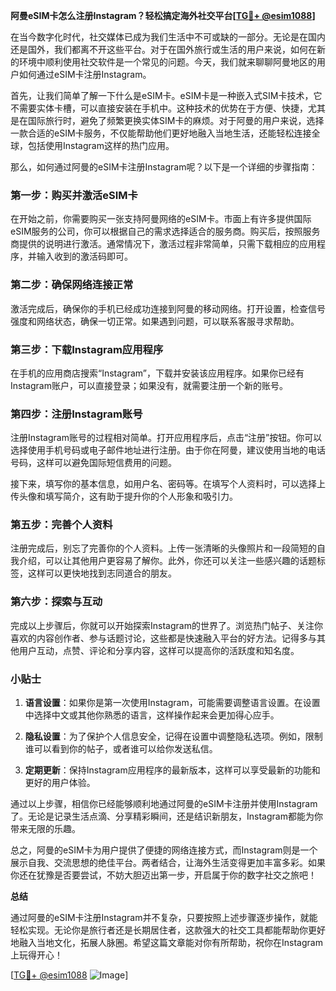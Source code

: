 **阿曼eSIM卡怎么注册Instagram？轻松搞定海外社交平台[[TG💪+ @esim1088](https://t.me/s/esim1088)]**

在当今数字化时代，社交媒体已成为我们生活中不可或缺的一部分。无论是在国内还是国外，我们都离不开这些平台。对于在国外旅行或生活的用户来说，如何在新的环境中顺利使用社交软件是一个常见的问题。今天，我们就来聊聊阿曼地区的用户如何通过eSIM卡注册Instagram。

首先，让我们简单了解一下什么是eSIM卡。eSIM卡是一种嵌入式SIM卡技术，它不需要实体卡槽，可以直接安装在手机中。这种技术的优势在于方便、快捷，尤其是在国际旅行时，避免了频繁更换实体SIM卡的麻烦。对于阿曼的用户来说，选择一款合适的eSIM卡服务，不仅能帮助他们更好地融入当地生活，还能轻松连接全球，包括使用Instagram这样的热门应用。

那么，如何通过阿曼的eSIM卡注册Instagram呢？以下是一个详细的步骤指南：

### 第一步：购买并激活eSIM卡

在开始之前，你需要购买一张支持阿曼网络的eSIM卡。市面上有许多提供国际eSIM服务的公司，你可以根据自己的需求选择适合的服务商。购买后，按照服务商提供的说明进行激活。通常情况下，激活过程非常简单，只需下载相应的应用程序，并输入收到的激活码即可。

### 第二步：确保网络连接正常

激活完成后，确保你的手机已经成功连接到阿曼的移动网络。打开设置，检查信号强度和网络状态，确保一切正常。如果遇到问题，可以联系客服寻求帮助。

### 第三步：下载Instagram应用程序

在手机的应用商店搜索“Instagram”，下载并安装该应用程序。如果你已经有Instagram账户，可以直接登录；如果没有，就需要注册一个新的账号。

### 第四步：注册Instagram账号

注册Instagram账号的过程相对简单。打开应用程序后，点击“注册”按钮。你可以选择使用手机号码或电子邮件地址进行注册。由于你在阿曼，建议使用当地的电话号码，这样可以避免国际短信费用的问题。

接下来，填写你的基本信息，如用户名、密码等。在填写个人资料时，可以选择上传头像和填写简介，这有助于提升你的个人形象和吸引力。

### 第五步：完善个人资料

注册完成后，别忘了完善你的个人资料。上传一张清晰的头像照片和一段简短的自我介绍，可以让其他用户更容易了解你。此外，你还可以关注一些感兴趣的话题标签，这样可以更快地找到志同道合的朋友。

### 第六步：探索与互动

完成以上步骤后，你就可以开始探索Instagram的世界了。浏览热门帖子、关注你喜欢的内容创作者、参与话题讨论，这些都是快速融入平台的好方法。记得多与其他用户互动，点赞、评论和分享内容，这样可以提高你的活跃度和知名度。

### 小贴士

1. **语言设置**：如果你是第一次使用Instagram，可能需要调整语言设置。在设置中选择中文或其他你熟悉的语言，这样操作起来会更加得心应手。
   
2. **隐私设置**：为了保护个人信息安全，记得在设置中调整隐私选项。例如，限制谁可以看到你的帖子，或者谁可以给你发送私信。

3. **定期更新**：保持Instagram应用程序的最新版本，这样可以享受最新的功能和更好的用户体验。

通过以上步骤，相信你已经能够顺利地通过阿曼的eSIM卡注册并使用Instagram了。无论是记录生活点滴、分享精彩瞬间，还是结识新朋友，Instagram都能为你带来无限的乐趣。

总之，阿曼的eSIM卡为用户提供了便捷的网络连接方式，而Instagram则是一个展示自我、交流思想的绝佳平台。两者结合，让海外生活变得更加丰富多彩。如果你还在犹豫是否要尝试，不妨大胆迈出第一步，开启属于你的数字社交之旅吧！

**总结**

通过阿曼的eSIM卡注册Instagram并不复杂，只要按照上述步骤逐步操作，就能轻松实现。无论你是旅行者还是长期居住者，这款强大的社交工具都能帮助你更好地融入当地文化，拓展人脉圈。希望这篇文章能对你有所帮助，祝你在Instagram上玩得开心！

[[TG💪+ @esim1088](https://t.me/s/esim1088) ![Image](https://i.postimg.cc/4NQfJmqS/Snipaste-2025-05-13-00-14-12.png)]